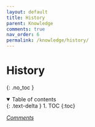 ```yaml
---
layout: default
title: History
parent: Knowledge
comments: true
nav_order: 6
permalink: /knowledge/history/
---
```

# History
{: .no_toc }
<details open markdown="block">
  <summary>
    Table of contents
  </summary>
  {: .text-delta }
1. TOC
{:toc}
</details>

[*Comments*]({{site.url}}{{page.url}}#comments)